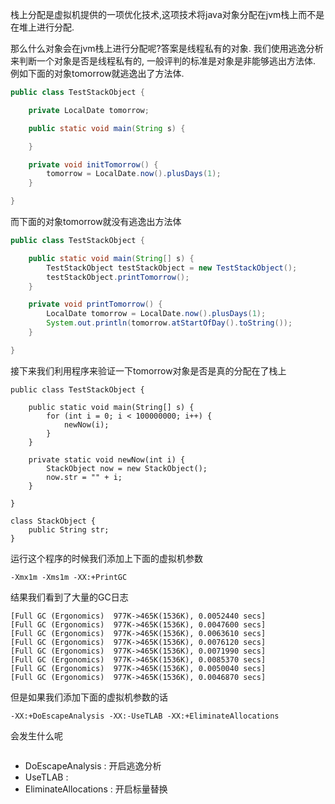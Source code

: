 栈上分配是虚拟机提供的一项优化技术,这项技术将java对象分配在jvm栈上而不是在堆上进行分配. 

那么什么对象会在jvm栈上进行分配呢?答案是线程私有的对象. 我们使用逃逸分析来判断一个对象是否是线程私有的, 一般评判的标准是对象是非能够逃出方法体. 例如下面的对象tomorrow就逃逸出了方法体.
```java
public class TestStackObject {

    private LocalDate tomorrow;

    public static void main(String s) {

    }

    private void initTomorrow() {
        tomorrow = LocalDate.now().plusDays(1);
    }

}
```
而下面的对象tomorrow就没有逃逸出方法体
```java
public class TestStackObject {

    public static void main(String[] s) {
        TestStackObject testStackObject = new TestStackObject();
        testStackObject.printTomorrow();
    }

    private void printTomorrow() {
        LocalDate tomorrow = LocalDate.now().plusDays(1);
        System.out.println(tomorrow.atStartOfDay().toString());
    }

}

```

接下来我们利用程序来验证一下tomorrow对象是否是真的分配在了栈上
```
public class TestStackObject {

    public static void main(String[] s) {
        for (int i = 0; i < 100000000; i++) {
            newNow(i);
        }
    }

    private static void newNow(int i) {
        StackObject now = new StackObject();
        now.str = "" + i;
    }

}

class StackObject {
    public String str;
}

```
运行这个程序的时候我们添加上下面的虚拟机参数
```
-Xmx1m -Xms1m -XX:+PrintGC
```
结果我们看到了大量的GC日志
```
[Full GC (Ergonomics)  977K->465K(1536K), 0.0052440 secs]
[Full GC (Ergonomics)  977K->465K(1536K), 0.0047600 secs]
[Full GC (Ergonomics)  977K->465K(1536K), 0.0063610 secs]
[Full GC (Ergonomics)  977K->465K(1536K), 0.0076120 secs]
[Full GC (Ergonomics)  977K->465K(1536K), 0.0071990 secs]
[Full GC (Ergonomics)  977K->465K(1536K), 0.0085370 secs]
[Full GC (Ergonomics)  977K->465K(1536K), 0.0050040 secs]
[Full GC (Ergonomics)  977K->465K(1536K), 0.0046870 secs]
```

但是如果我们添加下面的虚拟机参数的话
```
-XX:+DoEscapeAnalysis -XX:-UseTLAB -XX:+EliminateAllocations
```
会发生什么呢
```

```
* DoEscapeAnalysis : 开启逃逸分析
* UseTLAB : 
* EliminateAllocations : 开启标量替换
